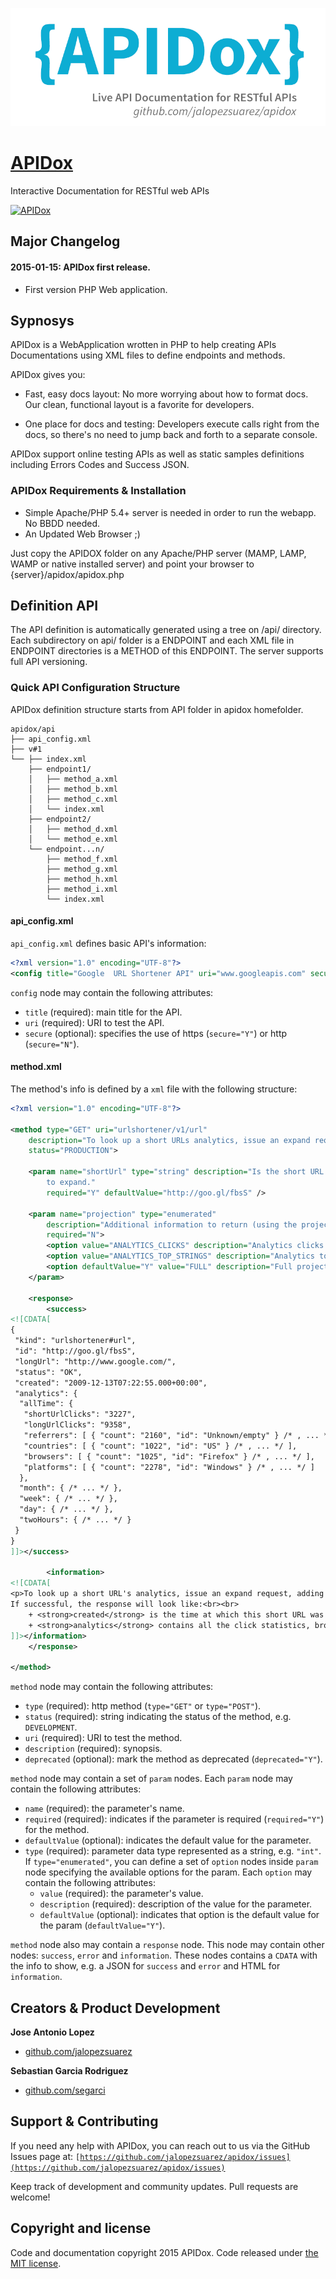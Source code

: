 ![IPv6](apidox.png)

# [APIDox](https://github.com/jalopezsuarez/apidox)

Interactive Documentation for RESTful web APIs
 
[![APIDox](http://img.youtube.com/vi/uP9oTPn8umI/0.jpg)](http://www.youtube.com/watch?v=uP9oTPn8umI)

## Major Changelog

#### 2015-01-15: APIDox first release.
* First version PHP Web application.

## Sypnosys

APIDox is a WebApplication wrotten in PHP to help creating APIs Documentations using XML files to define endpoints and methods.

APIDox gives you:

- Fast, easy docs layout: No more worrying about how to format docs. Our clean, functional layout is a favorite for developers.

- One place for docs and testing: Developers execute calls right from the docs, so there's no need to jump back and forth to a separate console.

APIDox support online testing APIs as well as static samples definitions including Errors Codes and Success JSON.

### APIDox Requirements & Installation

- Simple Apache/PHP 5.4+ server is needed in order to run the webapp. No BBDD needed.
- An Updated Web Browser ;)

Just copy the APIDOX folder on any Apache/PHP server (MAMP, LAMP, WAMP or native installed server) and point your browser to {server}/apidox/apidox.php

## Definition API

The API definition is automatically generated using a tree on /api/ directory. Each subdirectory on api/ folder is a ENDPOINT and each XML file in ENDPOINT directories is a METHOD of this ENDPOINT. The server supports full API versioning.

### Quick API Configuration Structure

APIDox definition structure starts from API folder in apidox homefolder.

```
apidox/api
├── api_config.xml
├── v#1
└── ├── index.xml
    ├── endpoint1/
    │   ├── method_a.xml
    │   ├── method_b.xml
    │   ├── method_c.xml
    │   └── index.xml
    ├── endpoint2/
    │   ├── method_d.xml
    │   └── method_e.xml
    └── endpoint...n/
        ├── method_f.xml
        ├── method_g.xml
        ├── method_h.xml
        ├── method_i.xml
        └── index.xml
```

#### api_config.xml

```api_config.xml``` defines basic API's information:

```xml
<?xml version="1.0" encoding="UTF-8"?>
<config title="Google  URL Shortener API" uri="www.googleapis.com" secure="Y"/>
```

```config``` node may contain the following attributes:

- ```title``` (required): main title for the API.
- ```uri``` (required): URI to test the API.
- ```secure``` (optional): specifies the use of https (```secure="Y"```) or http (```secure="N"```).

#### method.xml

The method's info is defined by a ```xml``` file with the following structure:

```xml
<?xml version="1.0" encoding="UTF-8"?>

<method type="GET" uri="urlshortener/v1/url"
	description="To look up a short URLs analytics, issue an expand request, adding a parameter to ask for additional details."
	status="PRODUCTION">

	<param name="shortUrl" type="string" description="Is the short URL
		to expand."
		required="Y" defaultValue="http://goo.gl/fbsS" />

	<param name="projection" type="enumerated"
		description="Additional information to return (using the projection query parameter)"
		required="N">
		<option value="ANALYTICS_CLICKS" description="Analytics clicks projection." />
		<option value="ANALYTICS_TOP_STRINGS" description="Analytics top strings projection." />
		<option defaultValue="Y" value="FULL" description="Full projection." />
	</param>

	<response>
		<success>
<![CDATA[
{
 "kind": "urlshortener#url",
 "id": "http://goo.gl/fbsS",
 "longUrl": "http://www.google.com/",
 "status": "OK",
 "created": "2009-12-13T07:22:55.000+00:00",
 "analytics": {
  "allTime": {
   "shortUrlClicks": "3227",
   "longUrlClicks": "9358",
   "referrers": [ { "count": "2160", "id": "Unknown/empty" } /* , ... */ ],
   "countries": [ { "count": "1022", "id": "US" } /* , ... */ ],
   "browsers": [ { "count": "1025", "id": "Firefox" } /* , ... */ ],
   "platforms": [ { "count": "2278", "id": "Windows" } /* , ... */ ]
  },
  "month": { /* ... */ },
  "week": { /* ... */ },
  "day": { /* ... */ },
  "twoHours": { /* ... */ }
 }
}
]]></success>

		<information>
<![CDATA[
<p>To look up a short URL's analytics, issue an expand request, adding a parameter to ask for additional details. Add &projection=FULL to the API URL, like this:<br></p>
If successful, the response will look like:<br><br>
    + <strong>created</strong> is the time at which this short URL was created. It is specified in ISO 8601.<br>
    + <strong>analytics</strong> contains all the click statistics, broken down into the various time slices. That is, month will contain click statistics for the past month, and so on. For each time slice, shortUrlClicks and longUrlClicks should be present, but the rest may not be (e.g. if there were no clicks).<br>
]]></information>
	</response>

</method>
```

```method``` node may contain the following attributes:

- ```type``` (required): http method (```type="GET"``` or ```type="POST"```).
- ```status``` (required): string indicating the status of the method, e.g. ```DEVELOPMENT```.
- ```uri``` (required): URI to test the method.
- ```description``` (required): synopsis.
- ```deprecated``` (optional): mark the method as deprecated (```deprecated="Y"```).

```method``` node may contain a set of ```param``` nodes. Each ```param``` node may contain the following attributes:

- ```name``` (required): the parameter's name.
- ```required``` (required): indicates if the parameter is required (```required="Y"```) for the method.
- ```defaultValue``` (optional): indicates the default value for the parameter.
- ```type``` (required): parameter data type represented as a string, e.g. ```"int"```. If ```type="enumerated"```, you can define a set of ```option``` nodes inside ```param``` node specifying the available options for the param. Each ```option``` may contain the following attributes:
  - ```value``` (required): the parameter's value.
  - ```description``` (required): description of the value for the parameter.
  - ```defaultValue``` (optional): indicates that option is the default value for the param (```defaultValue="Y"```).

```method``` node also may contain a ```response``` node. This node may contain other nodes: ```success```, ```error``` and ```information```. These nodes contains a ```CDATA``` with the info to show, e.g. a JSON for ```success``` and ```error``` and HTML for ```information```.

## Creators & Product Development

**Jose Antonio Lopez**
- [github.com/jalopezsuarez](https://github.com/jalopezsuarez)

**Sebastian Garcia Rodriguez**
- [github.com/segarci](https://github.com/segarci)

## Support & Contributing

If you need any help with APIDox, you can reach out to us via the GitHub Issues page at:
<code>[https://github.com/jalopezsuarez/apidox/issues](https://github.com/jalopezsuarez/apidox/issues)</code>

Keep track of development and community updates. Pull requests are welcome!

## Copyright and license

Code and documentation copyright 2015 APIDox. Code released under [the MIT license](https://github.com/jalopezsuarez/apidox/blob/master/apidox/LICENSE).
